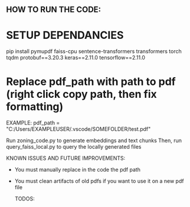 ## HOW TO RUN THE CODE:

# SETUP DEPENDANCIES
pip install pymupdf faiss-cpu sentence-transformers transformers torch tqdm protobuf==3.20.3 keras==2.11.0 tensorflow==2.11.0

# Replace pdf_path with path to pdf (right click copy path, then fix formatting)
EXAMPLE: pdf_path = "C:/Users/EXAMPLEUSER/.vscode/SOMEFOLDER/test.pdf" 


Run zoning_code.py to generate embeddings and text chunks
Then, run query_faiss_local.py to query the locally generated files

KNOWN ISSUES AND FUTURE IMPROVEMENTS:
- You must manually replace in the code the pdf path
- You must clean artifacts of old pdfs if you want to use it on a new pdf file

  TODOS:
  
